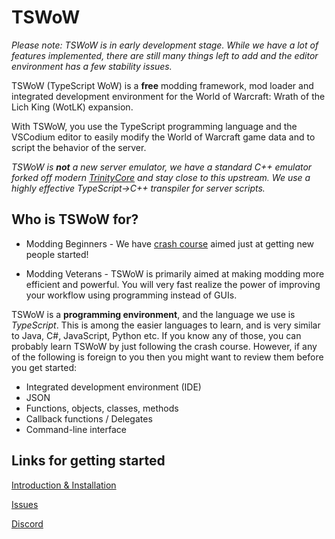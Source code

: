 # TSWoW

_Please note: TSWoW is in early development stage. While we have a lot of features implemented, there are still many things left to add and the editor environment has a few stability issues._

TSWoW (TypeScript WoW) is a **free** modding framework, mod loader and integrated development environment for the World of Warcraft: Wrath of the Lich King (WotLK) expansion. 

With TSWoW, you use the TypeScript programming language and the VSCodium editor to easily modify the World of Warcraft game data and to script the behavior of the server. 

_TSWoW is **not** a new server emulator, we have a standard C++ emulator forked off modern [TrinityCore](https://github.com/tswow/TrinityCore/tree/tswow) and stay close to this upstream. We use a highly effective TypeScript->C++ transpiler for server scripts._

## Who is TSWoW for?

- Modding Beginners - We have [crash course](https://github.com/tswow/tswow-wiki/blob/main/Introduction/README.md) aimed just at getting new people started!

- Modding Veterans - TSWoW is primarily aimed at making modding more efficient and powerful. You will very fast realize the power of improving your workflow using programming instead of GUIs.

TSWoW is a **programming environment**, and the language we use is _TypeScript_. This is among the easier languages to learn, and is very similar to Java, C#, JavaScript, Python etc. If you know any of those, you can probably learn TSWoW by just following the crash course. However, if any of the following is foreign to you then you might want to review them before you get started: 

- Integrated development environment (IDE)
- JSON
- Functions, objects, classes, methods
- Callback functions / Delegates
- Command-line interface

## Links for getting started

[Introduction & Installation](https://github.com/tswow/tswow-wiki/blob/main/Introduction/README.md)

[Issues](https://github.com/tswow/tswow/issues)

[Discord](https://discord.gg/M89n6TZh9x)

